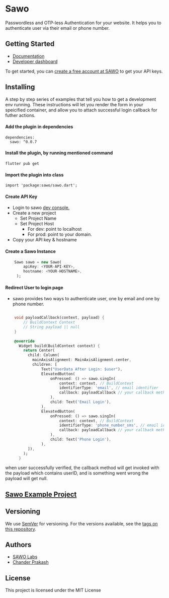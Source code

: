 # Sawo
Passwordless and OTP-less Authentication for your website. It helps you to authenticate user via their email or phone number.

## Getting Started
* [Documentation](https://docs.sawolabs.com/sawo)
* [Developer dashboard](https://dev.sawolabs.com/)

To get started, you can [create a free account at SAWO](https://dev.sawolabs.com/) to get your API keys.

## Installing

A step by step series of examples that tell you how to get a development env running. These instructions will let you render the form in your speicified container, and allow you to attach successful login callback for futher actions.

#### Add the plugin in dependencies

```
dependencies:
  sawo: ^0.0.7
```

#### Install the plugin, by running mentioned command

```
flutter pub get
```

#### Import the plugin into class
```
import 'package:sawo/sawo.dart';
```

#### Create API Key
* Login to sawo [dev console.](dev.sawolabs.com)
* Create a new project
    * Set Project Name
    * Set Project Host
        *  For dev: point to localhost
        *  For prod: point to your domain.
*  Copy your API key & hostname

#### Create a Sawo Instance
```dart
    Sawo sawo = new Sawo(
        apiKey: <YOUR-API-KEY>,
        hostname: <YOUR-HOSTNAME>,
     );
```


#### Redirect User to login page
* sawo provides two ways to authenticate user, one by email and one by phone number.

```dart

    void payloadCallback(context, payload) {
        // BuildContext Context
        // String payload || null
    }
    
    @override
      Widget build(BuildContext context) {
        return Center(
          child: Column(
            mainAxisAlignment: MainAxisAlignment.center, 
            children: [
                Text("UserData After Login: $user"),
                ElevatedButton(
                    onPressed: () => sawo.singIn(
                        context: context, // BuildContext
                        identifierType: 'email', // email identifier
                        callback: payloadCallback // your callback method to receive a user payload
                    ),
                    child: Text('Email Login'),
                ),
                ElevatedButton(
                    onPressed: () => sawo.singIn(
                        context: context, // BuildContext
                        identifierType: 'phone_number_sms', // email identifier
                        callback: payloadCallback // your callback method to receive a user payload
                    ),
                    child: Text('Phone Login'),
                ),
          ]),
        );
      }
```

when user successfully verified, the callback method will get invoked with the payload which contains userID, and is something went wrong the payload will get null.

## [Sawo Example Project](https://pub.dev/packages/sawo/example)

## Versioning

We use [SemVer](https://semver.org/) for versioning. For the versions available, see the [tags on this repository](https://github.com/your/project/tags). 

## Authors
* [SAWO Labs](https://github.com/sawolab)
* [Chander Prakash](https://github.com/chander-prakash)

## License

This project is licensed under the MIT License